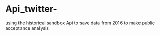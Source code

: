 
# Api_twitter-

using the historical sandbox Api to save data from 2016 to make public acceptance analysis
